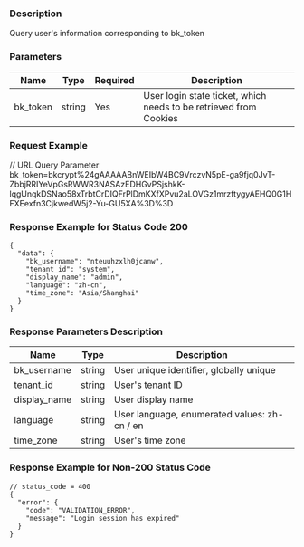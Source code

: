 ### Description

Query user's information corresponding to bk_token

### Parameters

| Name     | Type   | Required | Description                                                       |
|----------|--------|----------|-------------------------------------------------------------------|
| bk_token | string | Yes      | User login state ticket, which needs to be retrieved from Cookies |

### Request Example

// URL Query Parameter
bk_token=bkcrypt%24gAAAAABnWEIbW4BC9VrczvN5pE-ga9fjq0JvT-ZbbjRRIYeVpGsRWWR3NASAzEDHGvPSjshkK-lqgUnqkDSNao58xTrbtCrDIQFrPlDmKXfXPvu2aLOVGz1mrzftygyAEHQ0G1HFXEexfn3CjkwedW5j2-Yu-GU5XA%3D%3D

### Response Example for Status Code 200

```json5
{
  "data": {
    "bk_username": "nteuuhzxlh0jcanw",
    "tenant_id": "system",
    "display_name": "admin",
    "language": "zh-cn",
    "time_zone": "Asia/Shanghai"
  }
}

```

### Response Parameters Description

| Name         | Type   | Description                                  |
|--------------|--------|----------------------------------------------|
| bk_username  | string | User unique identifier, globally unique      |
| tenant_id    | string | User's tenant ID                             |
| display_name | string | User display name                            |
| language     | string | User language, enumerated values: zh-cn / en |
| time_zone    | string | User's time zone                             |

### Response Example for Non-200 Status Code

```json5
// status_code = 400
{
  "error": {
    "code": "VALIDATION_ERROR",
    "message": "Login session has expired"
  }
}
```
